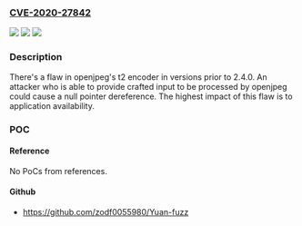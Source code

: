 ### [CVE-2020-27842](https://cve.mitre.org/cgi-bin/cvename.cgi?name=CVE-2020-27842)
![](https://img.shields.io/static/v1?label=Product&message=openjpeg&color=blue)
![](https://img.shields.io/static/v1?label=Version&message=n%2Fa&color=blue)
![](https://img.shields.io/static/v1?label=Vulnerability&message=CWE-125&color=brighgreen)

### Description

There's a flaw in openjpeg's t2 encoder in versions prior to 2.4.0. An attacker who is able to provide crafted input to be processed by openjpeg could cause a null pointer dereference. The highest impact of this flaw is to application availability.

### POC

#### Reference
No PoCs from references.

#### Github
- https://github.com/zodf0055980/Yuan-fuzz

